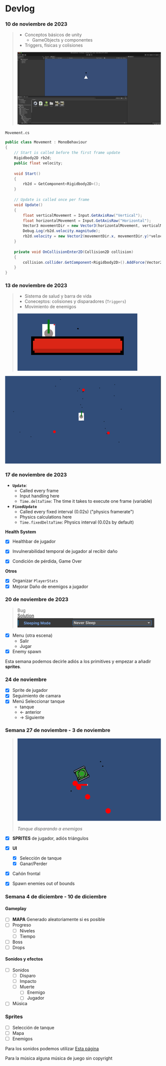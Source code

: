 # Devlog

### 10 de noviembre de 2023

> - Conceptos básicos de unity
>    - GameObjects y componentes
> - Triggers, físicas y colisiones
>
> ![](./media/2023-11-10_1.png)

`Movement.cs`
```cs
public class Movement : MonoBehaviour
{
    // Start is called before the first frame update
    Rigidbody2D rb2d;
    public float velocity;

    void Start()
    {
        rb2d = GetComponent<Rigidbody2D>();
    }

    // Update is called once per frame
    void Update()
    {
        float verticalMovement = Input.GetAxisRaw("Vertical");
        float horizontalMovement = Input.GetAxisRaw("Horizontal");
        Vector3 movementDir = new Vector3(horizontalMovement, verticalMovement, 0) * Time.deltaTime * velocity;
        Debug.Log(rb2d.velocity.magnitude);
        rb2d.velocity = new Vector2(movementDir.x, movementDir.y)*velocity;
    }

    private void OnCollisionEnter2D(Collision2D collision)
    {
        collision.collider.GetComponent<Rigidbody2D>().AddForce(Vector2.down * 70);
    }
}
```

### 13 de noviembre de 2023

> - Sistema de salud y barra de vida
> - Coneceptos: colisiones y disparadores (`Triggers`)
> - Movimiento de enemigos
> 
> ![](./media/2023-11-13_1.png)

![](./media/2023-11-12_1.png)


### 17 de noviembre de 2023

- **`Update`**:
    - Called every frame
    - Input handling here
    - `Time.deltaTime`: The time it takes to execute one frame (variable)
- **`FixedUpdate`** 
    - Called every fixed interval (0.02s) ("physics framerate")
    - Physics calculations here
    - `Time.fixedDeltaTime`: Physics interval (0.02s by default)

**Health System**
- [x] Healthbar de jugador
- [x] Invulnerabilidad temporal de jugador al recibir daño
- [x] Condición de pérdida, Game Over


**Otros**
- [x] Organizar `PlayerStats`
- [x] Mejorar Daño de enemigos a jugador

### 20 de noviembre de 2023

> Bug <br>
> [Solution](https://forum.unity.com/threads/ontriggerstay-not-being-called.794235/)<br>
> ![](./media/2023-11-20_1.png)

- [x] Menu (otra escena)
    - Salir
    - Jugar
- [x] Enemy spawn

Esta semana podemos decirle adiós a los primitives y empezar a añadir **sprites**.

### 24 de noviembre

- [x] Sprite de jugador
- [x] Seguimiento de camara
- [x] Menú Seleccionar tanque
    - tanque
    - \<- anterior
    - -\> Siguiente

### Semana 27 de noviembre - 3 de noviembre

>
> ![](./media/2023-12-01.png)
> 
> *Tanque disparando a enemigos*

- [x] **SPRITES** de jugador, adiós triángulos
- [x] **UI**
    - [x] Selección de tanque
    - [x] Ganar/Perder 
- [x] Cañón frontal
- [x] Spawn enemies out of bounds


### Semana 4 de diciembre - 10 de diciembre

#### Gameplay

- [ ] **MAPA** Generado aleatoriamente si es posible
- [ ] Progreso
    - [ ] Niveles
    - [ ] Tiempo
- [ ] Boss
- [ ] Drops

#### Sonidos y efectos

- [ ] Sonidos
    - [ ] Disparo
    - [ ] Impacto
    - [ ] Muerte
        - [ ] Enemigo
        - [ ] Jugador
- [ ] Música

### Sprites

- [ ] Selección de tanque
- [ ] Mapa
- [ ] Enemigos

Para los sonidos podemos utilizar [Esta página](https://sfxr.me/)

Para la música alguna música de juego sin copyright
